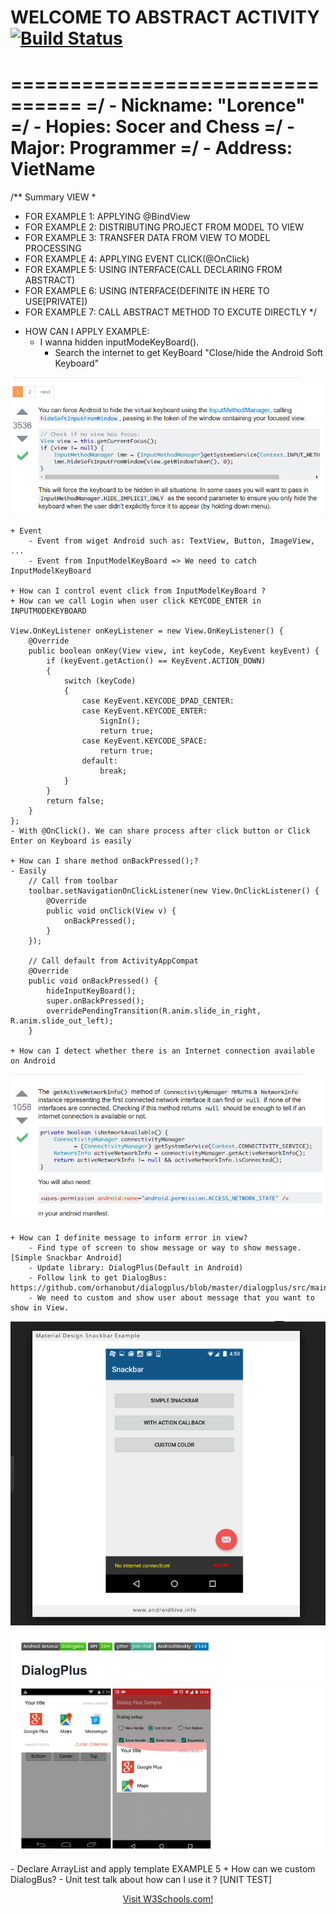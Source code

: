 # WELCOME TO ABSTRACT ACTIVITY [![Build Status](https://travis-ci.org/nomensa/jquery.hide-show.svg)](https://travis-ci.org/nomensa/jquery.hide-show.svg?branch=master)
================================
=/ - Nickname: "Lorence"
=/ - Hopies: Socer and Chess
=/ - Major: Programmer
=/ - Address: VietName
================================

/** Summary VIEW
 *
 * FOR EXAMPLE 1: APPLYING @BindView
 * FOR EXAMPLE 2: DISTRIBUTING PROJECT FROM MODEL TO VIEW
 * FOR EXAMPLE 3: TRANSFER DATA FROM VIEW TO MODEL PROCESSING
 * FOR EXAMPLE 4: APPLYING EVENT CLICK(@OnClick)
 * FOR EXAMPLE 5: USING INTERFACE(CALL DECLARING FROM ABSTRACT)
 * FOR EXAMPLE 6: USING INTERFACE(DEFINITE IN HERE TO USE[PRIVATE])
 * FOR EXAMPLE 7: CALL ABSTRACT METHOD TO EXCUTE DIRECTLY 
 */

- HOW CAN I APPLY EXAMPLE:
	+ I wanna hidden inputModeKeyBoard().
		- Search the internet to get KeyBoard "Close/hide the Android Soft Keyboard"
<p align="center">
	<img src="https://github.com/danisluis7/MVP/blob/level2/1.png" alt="1.png"/>
</p> 

	+ Event
		- Event from wiget Android such as: TextView, Button, ImageView, ...
		- Event from InputModelKeyBoard => We need to catch InputModelKeyBoard

	+ How can I control event click from InputModelKeyBoard ?
	+ How can we call Login when user click KEYCODE_ENTER in INPUTMODEKEYBOARD
	
	View.OnKeyListener onKeyListener = new View.OnKeyListener() {
        @Override
        public boolean onKey(View view, int keyCode, KeyEvent keyEvent) {
            if (keyEvent.getAction() == KeyEvent.ACTION_DOWN)
            {
                switch (keyCode)
                {
                    case KeyEvent.KEYCODE_DPAD_CENTER:
                    case KeyEvent.KEYCODE_ENTER:
                        SignIn();
                        return true;
                    case KeyEvent.KEYCODE_SPACE:
                        return true;
                    default:
                        break;
                }
            }
            return false;
        }
    };
	- With @OnClick(). We can share process after click button or Click Enter on Keyboard is easily

	+ How can I share method onBackPressed();?
	- Easily
		// Call from toolbar
		toolbar.setNavigationOnClickListener(new View.OnClickListener() {
            @Override
            public void onClick(View v) {
                onBackPressed();
            }
        });

		// Call default from ActivityAppCompat
		@Override
		public void onBackPressed() {
			hideInputKeyBoard();
			super.onBackPressed();
			overridePendingTransition(R.anim.slide_in_right, R.anim.slide_out_left);
		}

	+ How can I detect whether there is an Internet connection available on Android
<p align="center">
	<img src="https://github.com/danisluis7/MVP/blob/level2/3.png" alt="3.png"/>
</p> 

	+ How can I definite message to inform error in view?
		- Find type of screen to show message or way to show message. [Simple Snackbar Android]
		- Update library: DialogPlus(Default in Android)
		- Follow link to get DialogBus: https://github.com/orhanobut/dialogplus/blob/master/dialogplus/src/main/java/com/orhanobut/dialogplus/DialogPlus.java
		- We need to custom and show user about message that you want to show in View.
<p align="center">
	<img src="https://github.com/danisluis7/MVP/blob/level2/4.png" alt="4.png"/>
</p>
<p align="center">
	<img src="https://github.com/danisluis7/MVP/blob/level2/5.png" alt="5.png"/>
</p>
		- Declare ArrayList<String> and apply template EXAMPLE 5
	+ How can we custom DialogBus?
		- Unit test talk about how can I use it ? [UNIT TEST]
<p align="center">
	 <a href="https://www.w3schools.com">Visit W3Schools.com!</a> 
</p>

		


		


	


	


		

